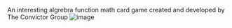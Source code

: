 An interesting algrebra function math card game created and developed by The Convictor Group
![image](https://github.com/LoZiHong/CardMathster/assets/121793770/670a9bbe-89cc-42c2-8fdb-53f1fbf67574)

